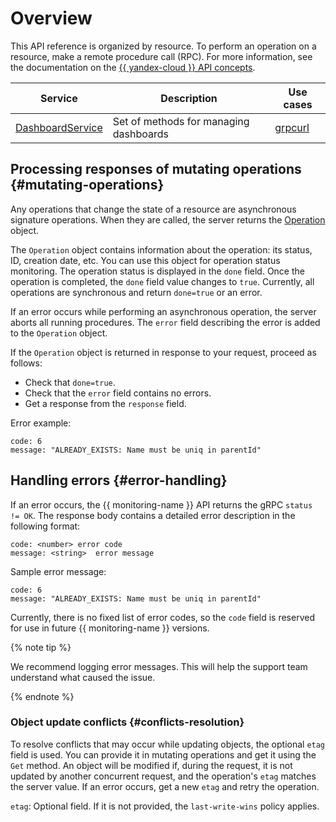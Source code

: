 # Overview

This API reference is organized by resource. To perform an operation on a resource, make a remote procedure call (RPC). For more information, see the documentation on the [{{ yandex-cloud }} API concepts](../../../api-design-guide/).

Service|Description|Use cases
------|--------|--------
[DashboardService](DashboardService.md) | Set of methods for managing dashboards |[grpcurl](../../operations/dashboard/api-examples.md)

## Processing responses of mutating operations {#mutating-operations}

Any operations that change the state of a resource are asynchronous signature operations. When they are called, the server returns the [Operation](https://github.com/yandex-cloud/cloudapi/blob/master/yandex/cloud/operation/operation.proto) object.

The `Operation` object contains information about the operation: its status, ID, creation date, etc. You can use this object for operation status monitoring. The operation status is displayed in the `done` field. Once the operation is completed, the `done` field value changes to `true`. Currently, all operations are synchronous and return `done=true` or an error.

If an error occurs while performing an asynchronous operation, the server aborts all running procedures. The `error` field describing the error is added to the `Operation` object.

If the `Operation` object is returned in response to your request, proceed as follows:
* Check that `done=true`.
* Check that the `error` field contains no errors.
* Get a response from the `response` field.

Error example:
```text
code: 6
message: "ALREADY_EXISTS: Name must be uniq in parentId"
```

## Handling errors {#error-handling}

If an error occurs, the {{ monitoring-name }} API returns the gRPC `status != OK`. The response body contains a detailed error description in the following format:

```text
code: <number> error code
message: <string>  error message
```

Sample error message:
```text
code: 6
message: "ALREADY_EXISTS: Name must be uniq in parentId"
```

Currently, there is no fixed list of error codes, so the `code` field is reserved for use in future {{ monitoring-name }} versions.

{% note tip %}

We recommend logging error messages. This will help the support team understand what caused the issue.

{% endnote %}

### Object update conflicts {#conflicts-resolution}

To resolve conflicts that may occur while updating objects, the optional `etag` field is used. You can provide it in mutating operations and get it using the `Get` method. An object will be modified if, during the request, it is not updated by another concurrent request, and the operation's `etag` matches the server value. If an error occurs, get a new `etag` and retry the operation.

`etag`: Optional field. If it is not provided, the `last-write-wins` policy applies.
